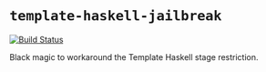 # `template-haskell-jailbreak`

[![Build Status](https://ci.appveyor.com/api/projects/status/github/TerrorJack/template-haskell-jailbreak?branch=master&svg=true)](https://ci.appveyor.com/project/TerrorJack/template-haskell-jailbreak?branch=master)

Black magic to workaround the Template Haskell stage restriction.
